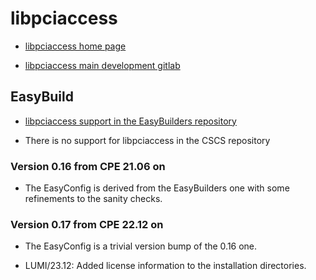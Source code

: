 # libpciaccess

  * [libpciaccess home page](https://cgit.freedesktop.org/xorg/lib/libpciaccess/)

  * [libpciaccess main development gitlab](https://gitlab.freedesktop.org/xorg/lib/libpciaccess)


## EasyBuild

  * [libpciaccess support in the EasyBuilders repository](https://github.com/easybuilders/easybuild-easyconfigs/tree/develop/easybuild/easyconfigs/l/libpciaccess)

  * There is no support for libpciaccess in the CSCS repository


### Version 0.16 from CPE 21.06 on

  * The EasyConfig is derived from the EasyBuilders one with some refinements
    to the sanity checks.

    
### Version 0.17 from CPE 22.12 on

  * The EasyConfig is a trivial version bump of the 0.16 one.

  * LUMI/23.12: Added license information to the installation directories.

